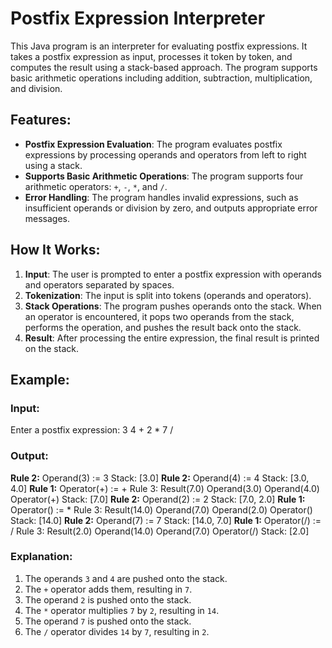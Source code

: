# Postfix Expression Interpreter

This Java program is an interpreter for evaluating postfix expressions. It takes a postfix expression as input, processes it token by token, and computes the result using a stack-based approach. The program supports basic arithmetic operations including addition, subtraction, multiplication, and division.

## Features:
- **Postfix Expression Evaluation**: The program evaluates postfix expressions by processing operands and operators from left to right using a stack.
- **Supports Basic Arithmetic Operations**: The program supports four arithmetic operators: `+`, `-`, `*`, and `/`.
- **Error Handling**: The program handles invalid expressions, such as insufficient operands or division by zero, and outputs appropriate error messages.

## How It Works:
1. **Input**: The user is prompted to enter a postfix expression with operands and operators separated by spaces.
2. **Tokenization**: The input is split into tokens (operands and operators).
3. **Stack Operations**: The program pushes operands onto the stack. When an operator is encountered, it pops two operands from the stack, performs the operation, and pushes the result back onto the stack.
4. **Result**: After processing the entire expression, the final result is printed on the stack.

## Example:

### Input:
Enter a postfix expression: 3 4 + 2 * 7 /

### Output:
**Rule 2:** Operand(3) := 3 Stack: [3.0]
**Rule 2:** Operand(4) := 4 Stack: [3.0, 4.0]
**Rule 1:** Operator(+) := + Rule 3: Result(7.0) Operand(3.0) Operand(4.0) Operator(+) Stack: [7.0]
**Rule 2:** Operand(2) := 2 Stack: [7.0, 2.0]
**Rule 1:** Operator() := * Rule 3: Result(14.0) Operand(7.0) Operand(2.0) Operator() Stack: [14.0]
**Rule 2:** Operand(7) := 7 Stack: [14.0, 7.0]
**Rule 1:** Operator(/) := / Rule 3: Result(2.0) Operand(14.0) Operand(7.0) Operator(/) Stack: [2.0]

### Explanation:
1. The operands `3` and `4` are pushed onto the stack.
2. The `+` operator adds them, resulting in `7`.
3. The operand `2` is pushed onto the stack.
4. The `*` operator multiplies `7` by `2`, resulting in `14`.
5. The operand `7` is pushed onto the stack.
6. The `/` operator divides `14` by `7`, resulting in `2`.
